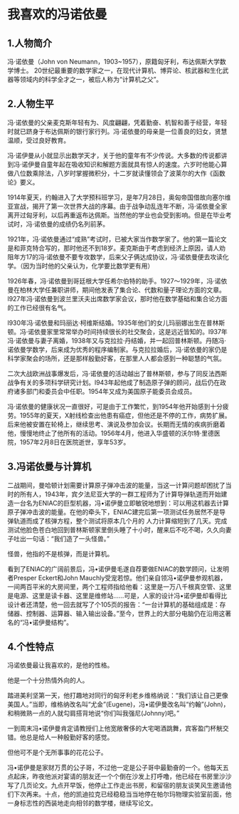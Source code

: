 # 我喜欢的冯诺依曼

## 1.人物简介
冯·诺依曼（John von Neumann，1903~1957），原籍匈牙利，布达佩斯大学数学博士。 20世纪最重要的数学家之一，在现代计算机、博弈论、核武器和生化武器等领域内的科学全才之一，被后人称为“计算机之父”。

## 2.人物生平

冯·诺依曼的父亲麦克斯年轻有为、风度翩翩，凭着勤奋、机智和善于经营，年轻时就已跻身于布达佩斯的银行家行列。冯·诺依曼的母亲是一位善良的妇女，贤慧温顺，受过良好教育。

冯·诺伊曼从小就显示出数学天才，关于他的童年有不少传说。大多数的传说都讲到冯·诺伊曼自童年起在吸收知识和解题方面就具有惊人的速度。六岁时他能心算做八位数乘除法，八岁时掌握微积分，十二岁就读懂领会了波莱尔的大作《函数论》要义。

1914年夏天，约翰进入了大学预科班学习，是年7月28日，奥匈帝国借故向塞尔维亚宣战，揭开了第一次世界大战的序幕。由于战争动乱连年不断，冯·诺依曼全家离开过匈牙利，以后再重返布达佩斯。当然他的学业也会受到影响。但是在毕业考试时，冯·诺依曼的成绩仍名列前茅。

1921年，冯·诺依曼通过“成熟”考试时，已被大家当作数学家了。他的第一篇论文是和菲克特合写的，那时他还不到18岁。麦克斯由于考虑到经济上原因，请人劝阻年方17的冯·诺依曼不要专攻数学，后来父子俩达成协议，冯·诺依曼便去攻读化学。（因为当时他的父亲认为，化学要比数学更有用）

1926年春，冯·诺依曼到哥廷根大学任希尔伯特的助手。1927～1929年，冯·诺依曼在柏林大学任兼职讲师，期间他发表了集合论、代数和量子理论方面的文章。l927年冯·诺依曼到波兰里沃夫出席数学家会议，那时他在数学基础和集合论方面的工作已经很有名气。

l930年冯·诺依曼和玛丽达·柯维斯结婚。1935年他们的女儿玛丽娜出生在普林斯顿。冯·诺依曼家里常常举办时间持续很长的社交聚会，这是远近皆知的。l937年冯·诺依曼与妻子离婚，1938年又与克拉拉·丹结婚，并一起回普林斯顿。丹随冯·诺依曼学数学，后来成为优秀的程序编制家。与克拉拉婚后，冯·诺依曼的家仍是科学家聚会的场所，还是那样殷勤好客，在那里人人都会感到一种聪慧的气氛。

二次大战欧洲战事爆发后，冯·诺依曼的活动越出了普林斯顿，参与了同反法西斯战争有关的多项科学研究计划。l943年起他成了制造原子弹的顾问，战后仍在政府诸多部门和委员会中任职。1954年又成为美国原子能委员会成员。

冯·诺依曼的健康状况一直很好，可是由于工作繁忙，到1954年他开始感到十分疲劳。1955年的夏天，X射线检查出他患有癌症，但他还是不停的工作，病势扩展。后来他被安置在轮椅上，继续思考、演说及参加会议。长期而无情的疾病折磨着他，慢慢地终止了他所有的活动。1956年4月，他进入华盛顿的沃尔特·里德医院，1957年2月8日在医院逝世，享年53岁。

## 3.冯诺依曼与计算机

二战期间，曼哈顿计划需要计算原子弹冲击波的能量，当这一计算问题却困扰了当时的所有人，1943年，宾夕法尼亚大学的一群工程师为了计算导弹轨道而开始建造一台名为ENIAC的巨型机器，冯•诺伊曼立即敏锐地想到：可以用这机器去计算原子弹冲击波的能量。在他的牵头下，ENIAC建完后第一项测试任务居然不是导弹轨道而成了核弹方程，整个测试将原本几个月的 人力计算缩短到了几天。完成测试他脸色苍白地回到普林斯顿家里倒头睡了十小时，醒来后不吃不喝，久久向妻子吐出一句话：“我们造了一头怪兽。”  

怪兽，他指的不是核弹，而是计算机。

看到了ENIAC的广阔前景后，冯•诺伊曼毛遂自荐要做ENIAC的数学顾问，让发明者Presper Eckert和John Mauchly受宠若惊。他们亲自领冯•诺伊曼参观机器，一间两百平米的大房间里，两个工程师指给他看：这里是一万八千根真空管、这里是电源、这里是读卡器、这里是维修站……可是，人家的设计冯•诺伊曼却看得比设计者还清楚，他一回去就写了个105页的报告：“一台计算机的基础组成是：存储器、控制器、运算器、输入输出设备。”至今，世界上的大部分电脑仍在沿用这著名的“冯•诺伊曼结构”。

## 4.个性特点

冯诺依曼最让我喜欢的，是他的性格。  

他是一个十分热情外向的人。

踏进美利坚第一天，他打趣地对同行的匈牙利老乡维格纳说：“我们该让自己更像美国人。”当即，维格纳改名叫“尤金”(Eugene)，冯•诺伊曼改名叫“约翰”(John)，和稍微熟一点的人就勾肩搭背地说“你们叫我强尼(Johnny)吧。”

一到周末冯•诺伊曼肯定请教授们上他宽敞奢侈的大宅喝酒跳舞，宾客盈门杯觥交错。他总是给人一种殷勤好客的感觉。

但他可不是个无所事事的花花公子。

冯•诺伊曼是家财万贯的公子哥，不过他一定是公子哥中最勤奋的一个。他每天五点起床，昨夜他派对宴请的朋友还一个个倒在沙发上打呼噜，他已经在书房里沙沙写了几页论文。九点开早饭，他停止工作走出书房，和留宿的朋友谈笑风生邀请他们下次再来。十点，他的凯迪拉克已经稳稳当当地停在帕尔玛物理实验室前面，他一身标志性的西装地走向相邻的数学楼，继续写论文。